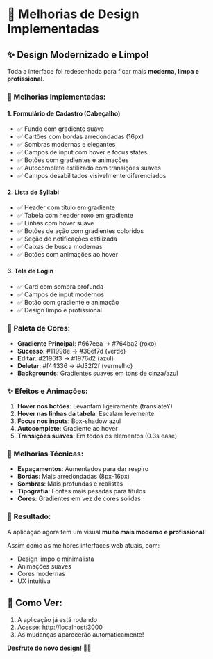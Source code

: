 # 🎨 Melhorias de Design Implementadas

## ✨ Design Modernizado e Limpo!

Toda a interface foi redesenhada para ficar mais **moderna, limpa e profissional**.

### 🎯 Melhorias Implementadas:

#### 1. **Formulário de Cadastro (Cabeçalho)**
- ✅ Fundo com gradiente suave
- ✅ Cartões com bordas arredondadas (16px)
- ✅ Sombras modernas e elegantes
- ✅ Campos de input com hover e focus states
- ✅ Botões com gradientes e animações
- ✅ Autocomplete estilizado com transições suaves
- ✅ Campos desabilitados visivelmente diferenciados

#### 2. **Lista de Syllabi**
- ✅ Header com título em gradiente
- ✅ Tabela com header roxo em gradiente
- ✅ Linhas com hover suave
- ✅ Botões de ação com gradientes coloridos
- ✅ Seção de notificações estilizada
- ✅ Caixas de busca modernas
- ✅ Botões com animações ao hover

#### 3. **Tela de Login**
- ✅ Card com sombra profunda
- ✅ Campos de input modernos
- ✅ Botão com gradiente e animação
- ✅ Design limpo e profissional

### 🎨 Paleta de Cores:

- **Gradiente Principal**: #667eea → #764ba2 (roxo)
- **Sucesso**: #11998e → #38ef7d (verde)
- **Editar**: #2196f3 → #1976d2 (azul)
- **Deletar**: #f44336 → #d32f2f (vermelho)
- **Backgrounds**: Gradientes suaves em tons de cinza/azul

### ✨ Efeitos e Animações:

1. **Hover nos botões**: Levantam ligeiramente (translateY)
2. **Hover nas linhas da tabela**: Escalam levemente
3. **Focus nos inputs**: Box-shadow azul
4. **Autocomplete**: Gradiente ao hover
5. **Transições suaves**: Em todos os elementos (0.3s ease)

### 📐 Melhorias Técnicas:

- **Espaçamentos**: Aumentados para dar respiro
- **Bordas**: Mais arredondadas (8px-16px)
- **Sombras**: Mais profundas e realistas
- **Tipografia**: Fontes mais pesadas para títulos
- **Cores**: Gradientes em vez de cores sólidas

### 🎯 Resultado:

A aplicação agora tem um visual **muito mais moderno e profissional**!

Assim como as melhores interfaces web atuais, com:
- Design limpo e minimalista
- Animações suaves
- Cores modernas
- UX intuitiva

## 🚀 Como Ver:

1. A aplicação já está rodando
2. Acesse: http://localhost:3000
3. As mudanças aparecerão automaticamente!

**Desfrute do novo design! 🎨✨**

